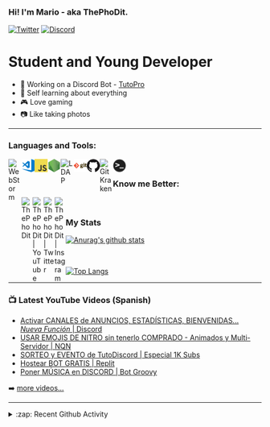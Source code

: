 ### Hi! I'm Mario - aka ThePhoDit.

[![Twitter](https://img.shields.io/twitter/follow/ThePhoDit?color=1da1f2&logo=twitter&style=for-the-badge)](https://twitter.com/intent/follow?user_id=1014057594317627393)
[![Discord](https://img.shields.io/discord/627155835885191169?color=7289da&logo=discord&style=for-the-badge)](https://discord.gg/aUNhdFD)

# Student and Young Developer

- 🤖 Working on a Discord Bot - [TutoPro](https://phodit.xyz)
- 📖 Self learning about everything
- 🎮 Love gaming
- 📷 Like taking photos

---

### Languages and Tools:

[<img align="left" alt="WebStorm" width="26px" src="https://upload.wikimedia.org/wikipedia/commons/thumb/d/d7/WebStorm.png/1200px-WebStorm.png" />](https://www.jetbrains.com/webstorm/)
[<img align="left" alt="Visual Studio Code" width="26px" src="https://raw.githubusercontent.com/github/explore/80688e429a7d4ef2fca1e82350fe8e3517d3494d/topics/visual-studio-code/visual-studio-code.png" />](https://code.visualstudio.com/)
[<img align="left" alt="JavaScript" width="26px" src="https://raw.githubusercontent.com/github/explore/80688e429a7d4ef2fca1e82350fe8e3517d3494d/topics/javascript/javascript.png" />](https://www.javascript.com/)
[<img align="left" alt="Node.js" width="26px" src="https://raw.githubusercontent.com/github/explore/80688e429a7d4ef2fca1e82350fe8e3517d3494d/topics/nodejs/nodejs.png" />](https://node.js.org/)
[<img align="left" alt="LDAP" width="26px" src="https://static.techbast.com/2019/05/LDAP_1.png" />](https://ldap.com/)
[<img align="left" alt="Git" width="26px" src="https://raw.githubusercontent.com/github/explore/80688e429a7d4ef2fca1e82350fe8e3517d3494d/topics/git/git.png" />](https://git-scm.com/)
[<img align="left" alt="GitHub" width="26px" src="https://raw.githubusercontent.com/github/explore/78df643247d429f6cc873026c0622819ad797942/topics/github/github.png" />](https://github.com/)
[<img align="left" alt="GitKraken" width="26px" src="https://dashboard.snapcraft.io/site_media/appmedia/2018/01/1.png" />](https://www.gitkraken.com/)
[<img align="left" alt="Terminal" width="26px" src="https://raw.githubusercontent.com/github/explore/80688e429a7d4ef2fca1e82350fe8e3517d3494d/topics/terminal/terminal.png" />](https://eugeny.github.io/terminus/)

<br />

### Know me Better:

[<img align="left" alt="ThePhoDit" width="22px" src="https://cdn.jsdelivr.net/npm/simple-icons@v3/icons/gmail.svg" />](mailto:phodit@phodit.net)
[<img align="left" alt="ThePhoDit | YouTube" width="22px" src="https://cdn.jsdelivr.net/npm/simple-icons@v3/icons/youtube.svg" />](https://www.youtube.com/channel/UClIiGWJjW17_yszdChIM87g)
[<img align="left" alt="ThePhoDit | Twitter" width="22px" src="https://cdn.jsdelivr.net/npm/simple-icons@v3/icons/twitter.svg" />](https://twitter.com/ThePhoDit)
[<img align="left" alt="ThePhoDit | Instagram" width="22px" src="https://cdn.jsdelivr.net/npm/simple-icons@v3/icons/instagram.svg" />](https://www.instagram.com/mariete_photos/)

<br />

### My Stats

[![Anurag's github stats](https://github-readme-stats.vercel.app/api?username=ThePhoDit&count_private=true)](https://github.com/ThePhoDit)

<br />

[![Top Langs](https://github-readme-stats.vercel.app/api/top-langs/?username=ThePhoDit)](https://github.com/ThePhoDit)

---

### 📺 Latest YouTube Videos (Spanish)

<!-- YOUTUBE:START -->
- [Activar CANALES de ANUNCIOS, ESTADÍSTICAS, BIENVENIDAS... *Nueva Función* | Discord](https://www.youtube.com/watch?v=t9-N3Eg1Y_o)
- [USAR EMOJIS DE NITRO sin tenerlo COMPRADO - Animados y Multi-Servidor | NQN](https://www.youtube.com/watch?v=KPlTtpvA9BA)
- [SORTEO y EVENTO de TutoDiscord | Especial 1K Subs](https://www.youtube.com/watch?v=bxijDn42fn0)
- [Hostear BOT GRATIS | Replit](https://www.youtube.com/watch?v=SP8bm0Ky-Ts)
- [Poner MÚSICA en DISCORD | Bot Groovy](https://www.youtube.com/watch?v=U7qYx7k_YrQ)
<!-- YOUTUBE:END -->

➡️ [more videos...](https://www.youtube.com/channel/UClIiGWJjW17_yszdChIM87g)

---

<details>
  <summary>:zap: Recent Github Activity</summary>
  
<!--START_SECTION:activity-->
1. ❗️ Closed issue [#1](https://github.com//ThePhoDit/DiscordEmojiManager/issues/1) in [ThePhoDit/DiscordEmojiManager](https://github.com//ThePhoDit/DiscordEmojiManager)
2. 🗣 Commented on [#1](https://github.com//ThePhoDit/DiscordEmojiManager/issues/1) in [ThePhoDit/DiscordEmojiManager](https://github.com//ThePhoDit/DiscordEmojiManager)
3. 🎉 Merged PR [#1](https://github.com//ThePhoDit/TutoProDocs/pull/1) in [ThePhoDit/TutoProDocs](https://github.com//ThePhoDit/TutoProDocs)
<!--END_SECTION:activity-->

</details>
